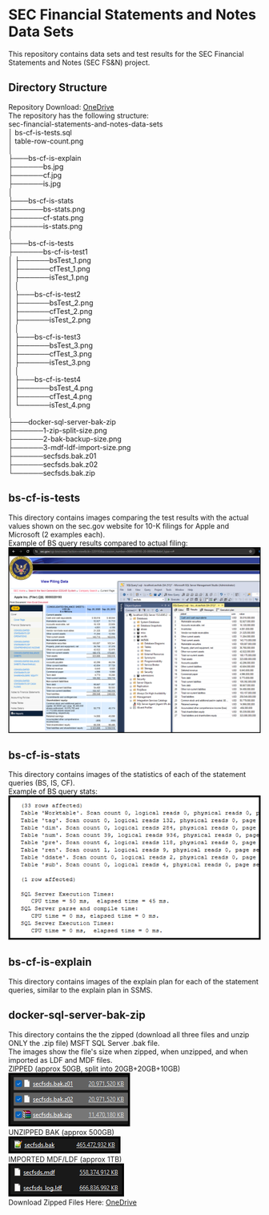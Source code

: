 # SEC Financial Statements and Notes Data Sets
  
This repository contains data sets and test results for the SEC Financial Statements and Notes (SEC FS&N) project.

## Directory Structure  
Repository Download: [OneDrive](https://1drv.ms/f/s!Aqm-BwLD86xdgfWOZqv35hgO7gDdbT0?e=EMHeei)    
The repository has the following structure:  
sec-financial-statements-and-notes-data-sets  
│   bs-cf-is-tests.sql  
│   table-row-count.png  
│  
├───bs-cf-is-explain  
├──────bs.jpg  
├──────cf.jpg  
├──────is.jpg  
│  
├───bs-cf-is-stats  
├──────bs-stats.png  
├──────cf-stats.png  
├──────is-stats.png  
│  
├───bs-cf-is-tests  
├──────bs-cf-is-test1  
│   ├──────bsTest_1.png  
│   ├──────cfTest_1.png  
│   ├──────isTest_1.png  
│   │  
│   ├───bs-cf-is-test2  
│   ├──────bsTest_2.png  
│   ├──────cfTest_2.png  
│   ├──────isTest_2.png  
│   │  
│   ├───bs-cf-is-test3  
│   ├──────bsTest_3.png  
│   ├──────cfTest_3.png  
│   ├──────isTest_3.png  
│   │  
│   ├───bs-cf-is-test4  
│   ├──────bsTest_4.png  
│   ├──────cfTest_4.png  
│   └──────isTest_4.png  
│  
├───docker-sql-server-bak-zip  
├──────1-zip-split-size.png  
├──────2-bak-backup-size.png  
├──────3-mdf-ldf-import-size.png  
├──────secfsds.bak.z01  
├──────secfsds.bak.z02  
└──────secfsds.bak.zip 
## bs-cf-is-tests
  
This directory contains images comparing the test results with the actual values shown on the sec.gov website for 10-K filings for Apple and Microsoft (2 examples each).    
Example of BS query results compared to actual filing:    
![balance-sheet-query](https://github.com/TranDenyDFW/sec-financial-statements-and-notes-data-sets/blob/main/bs-cf-is-tests/bs-cf-is-test1/bsTest_1.png)
  
## bs-cf-is-stats
  
This directory contains images of the statistics of each of the statement queries (BS, IS, CF).  
Example of BS query stats:    
![balance-sheet-query-stats](https://github.com/TranDenyDFW/sec-financial-statements-and-notes-data-sets/blob/main/bs-cf-is-stats/bs-stats.png)
  
## bs-cf-is-explain
  
This directory contains images of the explain plan for each of the statement queries, similar to the explain plan in SSMS.   
    
## docker-sql-server-bak-zip
  
This directory contains the the zipped (download all three files and unzip ONLY the .zip file) MSFT SQL Server .bak file.  
The images show the file's size when zipped, when unzipped, and when imported as LDF and MDF files.  
ZIPPED (approx 50GB, split into 20GB+20GB+10GB)  
![zipsize](https://github.com/TranDenyDFW/sec-financial-statements-and-notes-data-sets/blob/main/docker-sql-server-bak-zip/1-zip-split-size.png)  
UNZIPPED BAK (approx 500GB)  
![baksize](https://github.com/TranDenyDFW/sec-financial-statements-and-notes-data-sets/blob/main/docker-sql-server-bak-zip/2-bak-backup-size.png)  
IMPORTED MDF/LDF (approx 1TB)  
![importsize](https://github.com/TranDenyDFW/sec-financial-statements-and-notes-data-sets/blob/main/docker-sql-server-bak-zip/3-mdf-ldf-import-size.png)  
Download Zipped Files Here: [OneDrive](https://1drv.ms/f/s!Aqm-BwLD86xdgfWOZqv35hgO7gDdbT0?e=EMHeei)  
  
